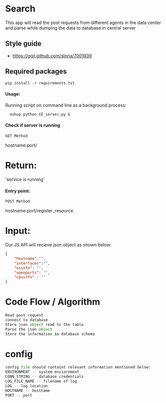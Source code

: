 # Search

This app will read the post requests from different agents in the data center and parse while dumping the data to database in central server

## Style guide

* https://gist.github.com/sloria/7001839

## Required packages

    pip install -r requirements.txt

#### Usage:

Running script on command line as a background process:

```shell
  nohup python CE_server.py &
```

#### Check if server is running

```
GET Method
```

hostname:port/

# Return: 
'service is running'


#### Entry point:


```
POST Method
```

hostname:port/register_resource


# Input:

Our JS API will recieve json object as shown below:

```json
{
    "hostname":"",
    "interfaces":"",
    "osinfo": "",
    "openports": "",
    "cpuinfo" : ""
}
```

# Code Flow / Algorithm

```python
Read post request
connect to database
Store json object read to the table
Parse the json object
Store the information in database schema
```


# config
```python
config file should containt relevant information mentioned below:
ENVIRONMENT -- system enviornment
CONN_STRING -- database credentials
LOG_FILE_NAME -- filename of log
LOG -- log location
HOSTNAME -- hostname
PORT -- port
```
